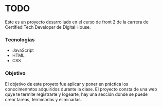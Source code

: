 # TODO
Este es un proyecto desarrollado en el curso de front 2 de la carrera de Certified Tech Developer de Digital House.
### Tecnologías
* JavaScript
* HTML
* CSS
### Objetivo
El objetivo de este proyeto fue aplicar y poner en práctica los conocimenmtos  adquiridos durante la clase. El proyecto consta de una web quye te termite registrarte y logearte, hay una sección donde se puede crear tareas, terminarlas y eliminarlas. 
